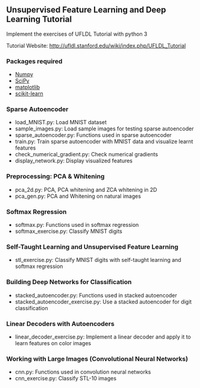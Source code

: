 ## Unsupervised Feature Learning and Deep Learning Tutorial 

Implement the exercises of UFLDL Tutorial with python 3

Tutorial Website: http://ufldl.stanford.edu/wiki/index.php/UFLDL_Tutorial

### Packages required

* [Numpy](http://www.numpy.org/)
* [SciPy](http://www.scipy.org/)
* [matplotlib](http://matplotlib.org/)
* [scikit-learn](http://scikit-learn.org/stable/)

### Sparse Autoencoder

* load_MNIST.py: Load MNIST dataset
* sample_images.py: Load sample images for testing sparse autoencoder
* sparse_autoencoder.py: Functions used in sparse autoencoder
* train.py: Train sparse autoencoder with MNIST data and visualize learnt features
* check_numerical_gradient.py: Check numerical gradients
* display_network.py: Display visualized features

### Preprocessing: PCA & Whitening

* pca_2d.py: PCA, PCA whitening and ZCA whitening in 2D
* pca_gen.py: PCA and Whitening on natural images

### Softmax Regression

* softmax.py: Functions used in softmax regression
* softmax_exercise.py: Classify MNIST digits

### Self-Taught Learning and Unsupervised Feature Learning

* stl_exercise.py: Classify MNIST digits with self-taught learning and softmax regression

### Building Deep Networks for Classification

* stacked_autoencoder.py: Functions used in stacked autoencoder
* stacked_autoencoder_exercise.py: Use a stacked autoencoder for digit classification

### Linear Decoders with Autoencoders

* linear_decoder_exercise.py: Implement a linear decoder and apply it to learn features on color images

### Working with Large Images (Convolutional Neural Networks)

* cnn.py: Functions used in convolution neural networks
* cnn_exercise.py: Classify STL-10 images
